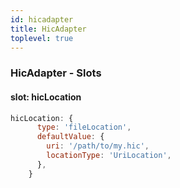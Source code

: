 ```yaml
---
id: hicadapter
title: HicAdapter
toplevel: true
---
```


### HicAdapter - Slots

#### slot: hicLocation

```js
hicLocation: {
      type: 'fileLocation',
      defaultValue: {
        uri: '/path/to/my.hic',
        locationType: 'UriLocation',
      },
    }
```
